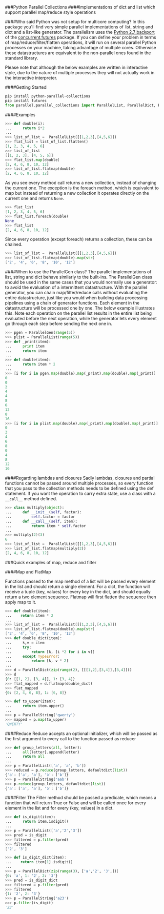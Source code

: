 ###Python Parallel Collections
####Implementations of dict and list which support parallel map/reduce style operations

####Who said Python was not setup for multicore computing? 
In this package you'll find very simple parallel implementations of list, string and dict and a list-like generator. The parallelism uses the [Python 2.7 backport](http://pythonhosted.org/futures/#processpoolexecutor-example) of the [concurrent.futures](http://docs.python.org/dev/library/concurrent.futures.html) package. If you can define your problem in terms of map/reduce/filter/flatten operations, it will run on several parallel Python processes on your machine, taking advantage of multiple cores. 
Otherwise these datastructures are equivalent to the non-parallel ones found in the standard library.

Please note that although the below examples are written in interactive style, due to the nature of multiple processes they will not 
actually work in the interactive interpreter. 

####Getting Started
```python
pip install python-parallel-collections
pip install futures
from parallel.parallel_collections import ParallelList, ParallelDict, ParallelString
```

####Examples

```python
>>> def double(i):
...     return i*2
... 
>>> list_of_list =  ParallelList([[1,2,3],[4,5,6]])
>>> flat_list = list_of_list.flatten()
[1, 2, 3, 4, 5, 6]
>>> list_of_list
[[1, 2, 3], [4, 5, 6]]
>>> flat_list.map(double)
[2, 4, 6, 8, 10, 12]
>>> list_of_list.flatmap(double)
[2, 4, 6, 8, 10, 12]
```

As you see every method call returns a new collection, instead of changing the current one.
The exception is the foreach method, which is equivalent to map but instead of returning a new collection it operates directly on the 
current one and returns `None`.  
```python
>>> flat_list
[1, 2, 3, 4, 5, 6]
>>> flat_list.foreach(double)
None
>>> flat_list
[2, 4, 6, 8, 10, 12]
```

Since every operation (except foreach) returns a collection, these can be chained.
```python
>>> list_of_list =  ParallelList([[1,2,3],[4,5,6]])
>>> list_of_list.flatmap(double).map(str)
['2', '4', '6', '8', '10', '12']
```

####When to use the ParallelGen class?
The parallel implementations of list, string and dict behave similarly to the built-ins. The ParallelGen class should be used in the same cases that you would normally use a generator: to avoid the evaluation of a intermittent datastructure. With the parallel generator, you can chain map/filter/reduce calls without evaluating the entire datastructure, just like you would when building data processing pipelines using a chain of generator functions. Each element in the datastructure will be processed one by one. The below example illustrates this. Note each operation on the parallel list results in the entire list being evaluated before the next operation, while the generator lets every element go through each step before sending the next one in. 

```python
>>> pgen = ParallelGen(range(5))
>>> plist = ParallelList(range(5))
>>> def _print(item):
...     print item 
...     return item
... 
>>> def double(item):
...     return item * 2 
... 
>>> [i for i in pgen.map(double).map(_print).map(double).map(_print)]
0
0
2
4
4
8
6
12
8
16
>>> [i for i in plist.map(double).map(_print).map(double).map(_print)]
0
2
4
6
8
0
4
8
12
16
```

####Regarding lambdas and closures
Sadly lambdas, closures and partial functions cannot be passed around multiple processes, so every function that you pass to the collection methods needs to be defined using the def statement. If you want the operation to carry extra state, use a class with a `__call__` method defined.
```python
>>> class multiply(object):
...     def __init__(self, factor):
...         self.factor = factor
...     def __call__(self, item):
...         return item * self.factor
... 
>>> multiply(2)(3)
6
>>> list_of_list =  ParallelList([[1,2,3],[4,5,6]])
>>> list_of_list.flatmap(multiply(2))
[2, 4, 6, 8, 10, 12]
```

###Quick examples of map, reduce and filter

####Map and FlatMap

Functions passed to the map method of a list will be passed every element in the list and should return a single element. For a dict, the function will receive a tuple (key, values) for every key in the dict, and should equally return a two element sequence. Flatmap will first flatten the sequence then apply map to it.
 
```python
>>> def double(item):
...    return item * 2
...
>>> list_of_list =  ParallelList([[1,2,3],[4,5,6]])
>>> list_of_list.flatmap(double).map(str)
['2', '4', '6', '8', '10', '12']
>>> def double_dict(item):
...     k,v = item
...     try:
...         return [k, [i *2 for i in v]]
...     except TypeError:
...         return [k, v * 2]
... 
>>> d = ParallelDict(zip(range(2), [[[1,2],[3,4]],[3,4]]))
>>> d
{0: [[1, 2], [3, 4]], 1: [3, 4]}
>>> flat_mapped = d.flatmap(double_dict)
>>> flat_mapped
{0: [2, 4, 6, 8], 1: [6, 8]}

>>> def to_upper(item):
...     return item.upper() 
... 
>>> p = ParallelString('qwerty')
>>> mapped = p.map(to_upper)
'QWERTY'
```

####Reduce
Reduce accepts an optional initializer, which will be passed as the first argument to every call to the function passed as reducer
```python
>>> def group_letters(all, letter):
...     all[letter].append(letter)
...     return all
... 
>>> p = ParallelList(['a', 'a', 'b'])
>>> reduced = p.reduce(group_letters, defaultdict(list))
{'a': ['a', 'a'], 'b': ['b']}
>>> p = ParallelString('aab')
>>> p.reduce(group_letters, defaultdict(list))
{'a': ['a', 'a'], 'b': ['b']}
```

####Filter
The Filter method should be passed a predicate, which means a function that will return True or False and will be called once for every element in the list and for every (key, values) in a dict.
```python
>>> def is_digit(item):
...     return item.isdigit()
...
>>> p = ParallelList(['a','2','3'])
>>> pred = is_digit
>>> filtered = p.filter(pred)
>>> filtered
['2', '3']

>>> def is_digit_dict(item):
...    return item[1].isdigit()
...
>>> p = ParallelDict(zip(range(3), ['a','2', '3',]))
{0: 'a', 1: '2', 2: '3'}
>>> pred = is_digit_dict
>>> filtered = p.filter(pred)
>>> filtered
{1: '2', 2: '3'}
>>> p = ParallelString('a23')
>>> p.filter(is_digit)
'23'
```